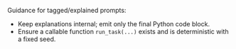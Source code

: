 Guidance for tagged/explained prompts:
- Keep explanations internal; emit only the final Python code block.
- Ensure a callable function `run_task(...)` exists and is deterministic with a fixed seed.

